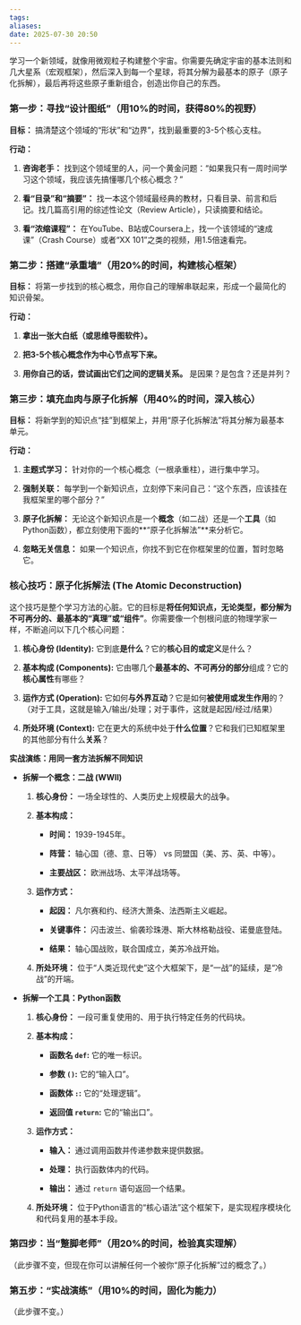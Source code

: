 ```yaml
---
tags: 
aliases: 
date: 2025-07-30 20:50
---
```


学习一个新领域，就像用微观粒子构建整个宇宙。你需要先确定宇宙的基本法则和几大星系（宏观框架），然后深入到每一个星球，将其分解为最基本的原子（原子化拆解），最后再将这些原子重新组合，创造出你自己的东西。

### **第一步：寻找“设计图纸”（用10%的时间，获得80%的视野）**

**目标：** 搞清楚这个领域的“形状”和“边界”，找到最重要的3-5个核心支柱。

**行动：**

1. **咨询老手：** 找到这个领域里的人，问一个黄金问题：“如果我只有一周时间学习这个领域，我应该先搞懂哪几个核心概念？”
    
2. **看“目录”和“摘要”：** 找一本这个领域最经典的教材，只看目录、前言和后记。找几篇高引用的综述性论文（Review Article），只读摘要和结论。
    
3. **看“浓缩课程”：** 在YouTube、B站或Coursera上，找一个该领域的“速成课”（Crash Course）或者“XX 101”之类的视频，用1.5倍速看完。
    

### **第二步：搭建“承重墙”（用20%的时间，构建核心框架）**

**目标：** 将第一步找到的核心概念，用你自己的理解串联起来，形成一个最简化的知识骨架。

**行动：**

1. **拿出一张大白纸（或思维导图软件）。**
    
2. **把3-5个核心概念作为中心节点写下来。**
    
3. **用你自己的话，尝试画出它们之间的逻辑关系。** 是因果？是包含？还是并列？
    

### **第三步：填充血肉与原子化拆解（用40%的时间，深入核心）**

**目标：** 将新学到的知识点“挂”到框架上，并用“原子化拆解法”将其分解为最基本单元。

**行动：**

1. **主题式学习：** 针对你的一个核心概念（一根承重柱），进行集中学习。
    
2. **强制关联：** 每学到一个新知识点，立刻停下来问自己：“这个东西，应该挂在我框架里的哪个部分？”
    
3. **原子化拆解：** 无论这个新知识点是一个**概念**（如二战）还是一个**工具**（如Python函数），都立刻使用下面的**“原子化拆解法”**来分析它。
    
4. **忽略无关信息：** 如果一个知识点，你找不到它在你框架里的位置，暂时忽略它。
    

### **核心技巧：原子化拆解法 (The Atomic Deconstruction)**

这个技巧是整个学习方法的心脏。它的目标是**将任何知识点，无论类型，都分解为不可再分的、最基本的“真理”或“组件”**。你需要像一个刨根问底的物理学家一样，不断追问以下几个核心问题：

1. **核心身份 (Identity):** 它到底**是什么**？它的**核心目的或定义**是什么？
    
2. **基本构成 (Components):** 它由哪几个**最基本的、不可再分的部分**组成？它的**核心属性**有哪些？
    
3. **运作方式 (Operation):** 它如何**与外界互动**？它是如何**被使用或发生作用**的？（对于工具，这就是输入/输出/处理；对于事件，这就是起因/经过/结果）
    
4. **所处环境 (Context):** 它在更大的系统中处于**什么位置**？它和我们已知框架里的其他部分有什么**关系**？
    

**实战演练：用同一套方法拆解不同知识**

- **拆解一个概念：二战 (WWII)**
    
    1. **核心身份：** 一场全球性的、人类历史上规模最大的战争。
        
    2. **基本构成：**
        
        - **时间：** 1939-1945年。
            
        - **阵营：** 轴心国（德、意、日等） vs 同盟国（美、苏、英、中等）。
            
        - **主要战区：** 欧洲战场、太平洋战场等。
            
    3. **运作方式：**
        
        - **起因：** 凡尔赛和约、经济大萧条、法西斯主义崛起。
            
        - **关键事件：** 闪击波兰、偷袭珍珠港、斯大林格勒战役、诺曼底登陆。
            
        - **结果：** 轴心国战败，联合国成立，美苏冷战开始。
            
    4. **所处环境：** 位于“人类近现代史”这个大框架下，是“一战”的延续，是“冷战”的开端。
        
- **拆解一个工具：Python函数**
    
    1. **核心身份：** 一段可重复使用的、用于执行特定任务的代码块。
        
    2. **基本构成：**
        
        - **函数名 `def`:** 它的唯一标识。
            
        - **参数 `()`:** 它的“输入口”。
            
        - **函数体 `:`:** 它的“处理逻辑”。
            
        - **返回值 `return`:** 它的“输出口”。
            
    3. **运作方式：**
        
        - **输入：** 通过调用函数并传递参数来提供数据。
            
        - **处理：** 执行函数体内的代码。
            
        - **输出：** 通过 `return` 语句返回一个结果。
            
    4. **所处环境：** 位于Python语言的“核心语法”这个框架下，是实现程序模块化和代码复用的基本手段。
        

### **第四步：当“蹩脚老师”（用20%的时间，检验真实理解）**

（此步骤不变，但现在你可以讲解任何一个被你“原子化拆解”过的概念了。）

### **第五步：“实战演练”（用10%的时间，固化为能力）**

（此步骤不变。）
